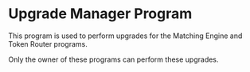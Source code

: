 # Upgrade Manager Program

This program is used to perform upgrades for the Matching Engine and Token Router programs.

Only the owner of these programs can perform these upgrades.
